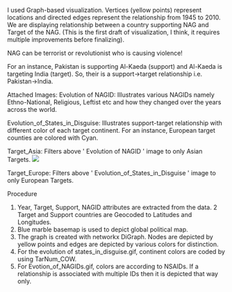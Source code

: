I used Graph-based visualization. Vertices (yellow points) represent locations and directed edges represent the relationship from 1945 to 2010. We are displaying relationship between a country supporting NAG and Target of the NAG. (This is the first draft of visualization, I think, it requires multiple improvements before finalizing).

NAG can be terrorist or revolutionist who is causing violence! 

For an instance, Pakistan is supporting Al-Kaeda (support) and Al-Kaeda is targeting India (target). So, their is a support->target relationship i.e. Pakistan->India.


Attached Images:
Evolution of NAGID: Illustrates various NAGIDs namely Ethno-National, Religious, Leftist etc and how they changed over the years across the world.

Evolution_of_States_in_Disguise: Illustrates support-target relationship with different color of each target continent. For an instance, European target counties are colored with Cyan. 

Target_Asia: Filters above ' Evolution of NAGID ' image to only Asian Targets.
<img src='https://drive.google.com/file/d/1_iYaukLUobnVFUDiaZ463ECBzlwXh6Ug/view?usp=sharing'>

Target_Europe: Filters above '  Evolution_of_States_in_Disguise  ' image to only European Targets.

Procedure 
1.    Year, Target, Support, NAGID attributes are extracted from the data. 
2     Target and Support countries are Geocoded to Latitudes and Longitudes. 
3.    Blue marble basemap is used to depict global political map.
4.    The graph is created with networkx DiGraph. Nodes are depicted by yellow points and edges are depicted by various colors for distinction.
5.    For the evolution of states_in_disguise.gif, continent colors are coded by using TarNum_COW.
6.    For Evotion_of_NAGIDs.gif, colors are according to NSAIDs. If a relationship is associated with multiple IDs then it is depicted that way only. 